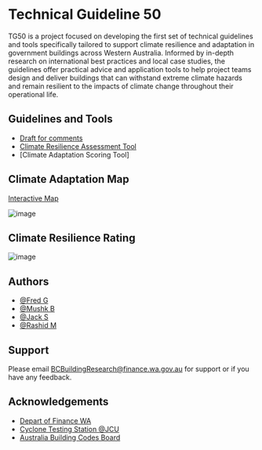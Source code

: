 
# Technical Guideline 50 

TG50 is a project focused on developing the first set of technical guidelines and tools specifically tailored to support climate resilience and adaptation in government buildings across Western Australia. Informed by in-depth research on international best practices and local case studies, the guidelines offer practical advice and application tools to help project teams design and deliver buildings that can withstand extreme climate hazards and remain resilient to the impacts of climate change throughout their operational life.


## Guidelines and Tools

 - [Draft for comments](https://buildingadapt.github.io/TG50/Draft%202%20TG050_040625.pdf) 
 - [Climate Resilience Assessment Tool](https://buildingadapt.github.io/TG50/screeningv1.xlsx)
 - [Climate Adaptation Scoring Tool]

 




## Climate Adaptation Map
[Interactive Map](https://www.arcgis.com/apps/mapviewer/index.html?webmap=dd6fd96b38b544a48c70086bef8c838c)

![image](https://github.com/user-attachments/assets/3cb8a1c3-26d7-425f-b1e6-d23647ac78ad)



## Climate Resilience Rating


![image](https://github.com/user-attachments/assets/1e4151d2-483a-4a6e-ba35-d2c2a7983de9)







## Authors

- [@Fred G](gbuilding.github.io/)
- [@Mushk B]()
- [@Jack S]()
- [@Rashid M]()
  

## Support

Please email BCBuildingResearch@finance.wa.gov.au for support or if you have any feedback.


## Acknowledgements

 - [Depart of Finance WA](https://www.wa.gov.au/organisation/department-of-finance)
 - [Cyclone Testing Station @JCU](https://www.jcu.edu.au/cyclone-testing-station)
 - [Australia Building Codes Board](https://www.abcb.gov.au/)




